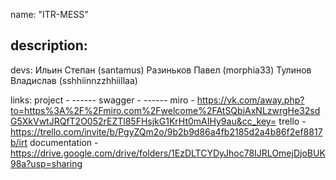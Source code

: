name:
"ITR-MESS"

description:
-----------

devs:
Ильин Степан (santamus) 
Разиньков Павел (morphia33)
Тулинов Владислав (sshhiinnzzhhiillaa)

links:
project - ------
swagger - ------
miro - https://vk.com/away.php?to=https%3A%2F%2Fmiro.com%2Fwelcome%2FAtSQbiAxNLzwrgHe32sdG5XkVwtJRQfT2O052rEZTl85FHsjkG1KrHt0mAIHy9au&cc_key=
trello - https://trello.com/invite/b/PgyZQm2o/9b2b9d86a4fb2185d2a4b86f2ef8817b/irt
documentation - https://drive.google.com/drive/folders/1EzDLTCYDyJhoc78IJRLOmejDjoBUK98a?usp=sharing
